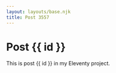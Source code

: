 ```yaml
---
layout: layouts/base.njk
title: Post 3557
---
```


# Post {{ id }}

This is post {{ id }} in my Eleventy project.
